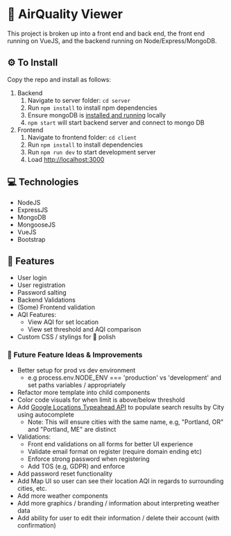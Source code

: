 # 💨 AirQuality Viewer

This project is broken up into a front end and back end, the front end
running on VueJS, and the backend running on Node/Express/MongoDB.

## ⚙️ To Install

Copy the repo and install as follows:

1. Backend
   1. Navigate to server folder: `cd server`
   2. Run `npm install` to install npm dependencies
   3. Ensure mongoDB is [installed and running](https://stackoverflow.com/a/70838271/6685623) locally
   4. `npm start` will start backend server and connect to mongo DB
2. Frontend
   1. Navigate to frontend folder: `cd client`
   2. Run `npm install` to install dependencies
   3. Run `npm run dev` to start development server
   4. Load [http://localhost:3000](https://localhost:3000)

## 💻 Technologies

- NodeJS
- ExpressJS
- MongoDB
- MongooseJS
- VueJS
- Bootstrap

## 🧸 Features

- User login
- User registration
- Password salting
- Backend Validations
- (Some) Frontend validation
- AQI Features:
  - View AQI for set location
  - View set threshold and AQI comparison
- Custom CSS / stylings for 💅 polish

### 🔮 Future Feature Ideas & Improvements

- Better setup for prod vs dev environment
  - e.g process.env.NODE_ENV === 'production' vs 'development' and set paths variables / appropriately
- Refactor more template into child components
- Color code visuals for when limit is above/below threshold
- Add [Google Locations Typeahead API](https://developers.google.com/maps/documentation/javascript/places-autocomplete) to populate search results by City using autocomplete
  - Note: This will ensure cities with the same name, e.g, "Portland, OR" and "Portland, ME" are distinct
- Validations:
  - Front end validations on all forms for better UI experience
  - Validate email format on register (require domain ending etc)
  - Enforce strong password when registering
  - Add TOS (e.g, GDPR) and enforce
- Add password reset functionality
- Add Map UI so user can see their location AQI in regards to surrounding cities, etc.
- Add more weather components
- Add more graphics / branding / information about interpreting weather data
- Add ability for user to edit their information / delete their account (with confirmation)
